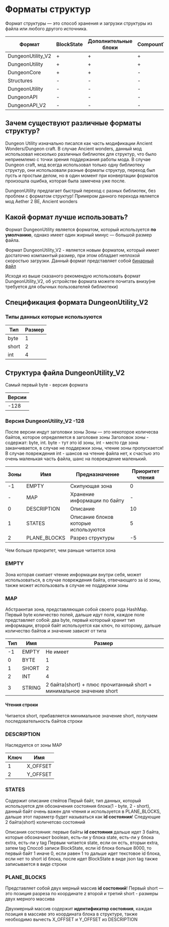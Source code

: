 # Форматы структур

Формат структуры — это способ хранения и загрузки структуры из файла или любого другого источника.

| Формат            | BlockState | Дополнительные блоки | CompountTag | Актуальный формат? |
|---|---|---|---|---|
| DungeonUtility_V2 | +          | +                    | +           | +                  |
| DungeonUtility    | +          | +                    | +           | +                  |
| DungeonCore       | +          | +                    | -           | -                  |
| Structures        | -          | -                    | -           | +                  |
| DungeonUtility    | -          | -                    | -           | -                  |
| DungeonAPI        | -          | -                    | -           | -                  |
| DungeonAPI_V2     | -          | -                    | -           | -                  |

## Зачем существуют различные форматы структур?

Dungeon Utility изначально писался как часть модификации Ancient Wonders/Dungeon craft.
В случае Ancient wonders, данный мод использовал несколько различных библиотек для структур, что было неприемлемо с точки зрения поддержания работы мода.
В случае Dungeon craft, мод всегда использовал только одну библиотеку структур, они использовали разные форматы структур, переход был пусть и простым делом, но в один момент при конвертации форматов произошла ошибка, которая была замечена уже после.

DungeonUtility предлагает быстрый переход с разных библиотек, без проблем с форматом структур!
Примером данного перехода является мод Aether 2 BE, Ancient wonders

## Какой формат лучше использовать?

Формат DungeonUtility является форматом, который используется **по умолчанию**, однако имеет один жирный минус — большой размер файла.

Формат DungeonUtility_V2 - является новым форматом, который имеет достаточно компакнтый размер, при этом обладает неплохой скоростью загрузки.
Данный формат представляет собой [бинарный файл](https://en.wikipedia.org/wiki/Binary_file)

Исходя из выше сказаного рекомендую использовать формат DungeonUtility_V2, об устройстве формата можете почитать внизу(не требуется для обычных пользователей библиотеки)

## Спецификация формата DungeonUtility_V2

### Типы данных которые используются

| Тип   | Размер |
|-------|--------|
| byte  | 1      |
| short | 2      |
| int   | 4      |

## Структура файла DungeonUtility_V2

Самый первый byte - версия формата

| Версии   |
|----------|
| -128     |

### Версия DungeonUtility_V2 -128

После версии индут заголовки зоны
Зоны — это некоторое количесва байтов, которое определяется в заголовке зоны
Заголовок зоны - содержат: byte, int. byte - тут это id зоны, int - место где зона заканчивается, в случае не поддержки зоны, чтение зоны пропускается! В случае повреждения int - шансов на чтение файла нет, к счастью это очень маленькая часть файла, шанс на повреждение маленький.

| Зоны | Имя          | Предназначение                       | Приоритет чтения |
|------|--------------|--------------------------------------|------------------|
| -1   | EMPTY        | Скипующая зона                       | 0                |
| -    | MAP          | Хранение информации по байту         | -                |
| 0    | DESCRIPTION  | Описание                             | 10               |
| 1    | STATES       | Описание блоков которые используются | 5                |
| 2    | PLANE_BLOCKS | Разрез структуры                     | -5               |

Чем больше приоритет, чем раньше читается зона

### EMPTY

Зона которая скипает чтение информации внутри себя, может использоваться, в случае повреждения байта, отвечающего за id зоны, также может использовать в случае не поддержки зоны

### MAP

Абстракнтая зона, представляющая собой своего рода HashMap.
Первый byte количество полей, дальше идут поля, каждое поле представляет собой: два byte, первый котороый хранит тип информации, второй байт используется как ключ, по которому, дальше количество байтов и значение зависят от типа

| Тип | Имя    | Размер                                                                |
|-----|--------|-----------------------------------------------------------------------|
| -1  | EMPTY  | Не имеет                                                              |
| 0   | BYTE   | 1                                                                     |
| 1   | SHORT  | 2                                                                     |
| 2   | INT    | 4                                                                     |
| 3   | STRING | 2 байта(short) + плюс прочитанный short  + минимальное значение short |

#### Чтения строки

Читается short, прибавляется минимальное значение short, получаем последовательность байтов строки

### DESCRIPTION

Наследуется от зоны MAP

| Ключ | Имя      |
|------|----------|
| 1    | X_OFFSET |
| 2    | Y_OFFSET |

### STATES

Содержит описание стейтов
Перый байт, тип данных, который используется для обозначения состояния блока(1 - byte, 2 - short), данный байт очень важен для чтения и используется в PLANE_BLOCKS, дальше этот параметр будет называться как **id состояния**!
Следующие 2 байта(short) количетсво состояний

Описания состояния: первые байты **id состояния** дальше идет 3 байта, которые обозначают boolean, есть-ли у блока state, есть-ли у блока extra, есть-ли у tag
Первым читается state, если он есть, вторыи extra, затем tag
Способ записи BlockState, если id блока больше 8000, то первый байт 1 иначе 0, если равен 1 то дальше идет текстовое id блока, если нет то short id блока, после идет BlockState в виде json
tag также записывается в виде строки

### PLANE_BLOCKS

Представляет собой двух мерный массив **id состояний**!
Первый short — это позиция разреза по координате z
второй и третий short - размеры двух мерного массива

Двухмерный массив содержит **идентификатор состояния**, каждая позиция в массиве это координата блока в структуре, также необходимо вычесть X_OFFSET и Y_OFFSET из DESCRIPTION
